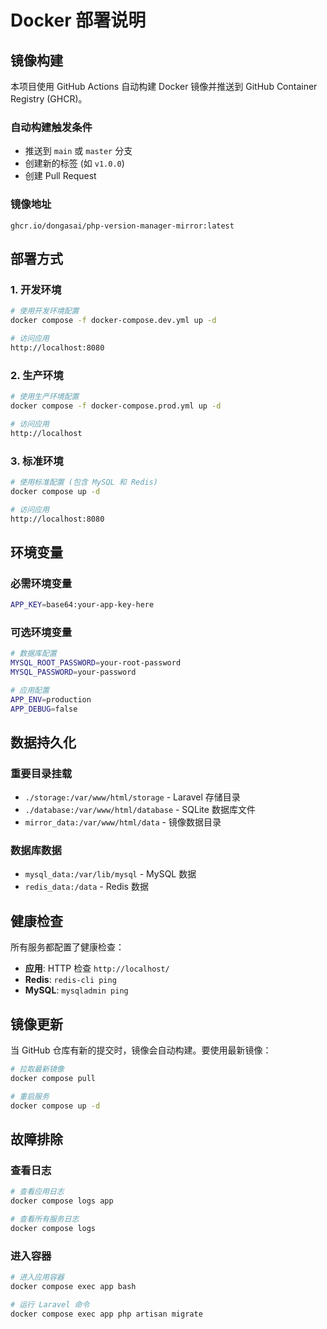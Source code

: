 # Docker 部署说明

## 镜像构建

本项目使用 GitHub Actions 自动构建 Docker 镜像并推送到 GitHub Container Registry (GHCR)。

### 自动构建触发条件

- 推送到 `main` 或 `master` 分支
- 创建新的标签 (如 `v1.0.0`)
- 创建 Pull Request

### 镜像地址

```
ghcr.io/dongasai/php-version-manager-mirror:latest
```

## 部署方式

### 1. 开发环境

```bash
# 使用开发环境配置
docker compose -f docker-compose.dev.yml up -d

# 访问应用
http://localhost:8080
```

### 2. 生产环境

```bash
# 使用生产环境配置
docker compose -f docker-compose.prod.yml up -d

# 访问应用
http://localhost
```

### 3. 标准环境

```bash
# 使用标准配置 (包含 MySQL 和 Redis)
docker compose up -d

# 访问应用
http://localhost:8080
```

## 环境变量

### 必需环境变量

```bash
APP_KEY=base64:your-app-key-here
```

### 可选环境变量

```bash
# 数据库配置
MYSQL_ROOT_PASSWORD=your-root-password
MYSQL_PASSWORD=your-password

# 应用配置
APP_ENV=production
APP_DEBUG=false
```

## 数据持久化

### 重要目录挂载

- `./storage:/var/www/html/storage` - Laravel 存储目录
- `./database:/var/www/html/database` - SQLite 数据库文件
- `mirror_data:/var/www/html/data` - 镜像数据目录

### 数据库数据

- `mysql_data:/var/lib/mysql` - MySQL 数据
- `redis_data:/data` - Redis 数据

## 健康检查

所有服务都配置了健康检查：

- **应用**: HTTP 检查 `http://localhost/`
- **Redis**: `redis-cli ping`
- **MySQL**: `mysqladmin ping`

## 镜像更新

当 GitHub 仓库有新的提交时，镜像会自动构建。要使用最新镜像：

```bash
# 拉取最新镜像
docker compose pull

# 重启服务
docker compose up -d
```

## 故障排除

### 查看日志

```bash
# 查看应用日志
docker compose logs app

# 查看所有服务日志
docker compose logs
```

### 进入容器

```bash
# 进入应用容器
docker compose exec app bash

# 运行 Laravel 命令
docker compose exec app php artisan migrate
```
